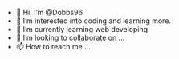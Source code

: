 - 👋 Hi, I’m @Dobbs96
- 👀 I’m interested into coding and learning more.
- 🌱 I’m currently learning web developing
- 💞️ I’m looking to collaborate on ...
- 📫 How to reach me ...

<!---
Dobbs96/Dobbs96 is a ✨ special ✨ repository because its `README.md` (this file) appears on your GitHub profile.
You can click the Preview link to take a look at your changes.
--->
